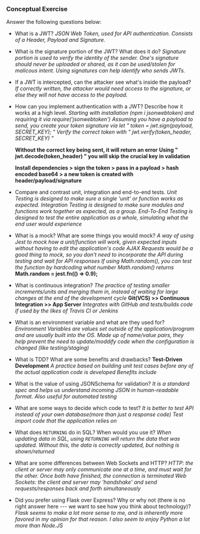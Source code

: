 ### Conceptual Exercise

Answer the following questions below:

- What is a JWT?
  *JSON Web Token, used for API authentication. Consists of a Header, Payload and Signature.*

- What is the signature portion of the JWT?  What does it do?
  *Signature portion is used to verify the identity of the sender. One's signature should never be uploaded or shared, as it can be used/stolen for malicous intent. Using signatures can help identify who sends JWTs.*

- If a JWT is intercepted, can the attacker see what's inside the payload?
  *If correctly written, the attacker would need access to the signature, or else they will not have access to the payload.*

- How can you implement authentication with a JWT?  Describe how it works at a high level.
  *Starting with installation (npm i jsonwebtoken) and requiring it via require('jsonwebtoken')*
  *Assuming you have a payload to send, you create your token signature via let "  token = jwt.sign(payload, SECRET_KEY);  "*
  *Verify the correct token with " jwt.verify(token_header, SECRET_KEY) "*

  **Without the correct key being sent, it will return an error**
      **Using " jwt.decode(token_header) " you will skip the crucial key in validation**

  **Install dependencies > sign the token > pass in a payload > hash encoded base64 > a new token is created with header/payload/signature**


- Compare and contrast unit, integration and end-to-end tests.
  *Unit Testing is designed to make sure a single 'unit' or function works as expected.*
  *Integration Testing is designed to make sure modules and functions work together as expected, as a group.*
  *End-To-End Testing is designed to test the entire application as a whole, simulating what the end user would experience*

- What is a mock? What are some things you would mock?
  *A way of using Jest to mock how a unit/function will work, given expected inputs without having to edit the application's code*
  *AJAX Requests would be a good thing to mock, so you don't need to incorporate the API during testing and wait for API responses*
  *If using Math.random(), you can test the function by hardcoding what number Math.random() returns*
      **Math.random = jest.fn(() => 0.9);**

- What is continuous integration?
  *The practice of testing smaller increments/units and merging them in, instead of waiting for large changes at the end of the development cycle*
  **Git(VCS) >> Continuous Integration >> App Server**
  *Integrates with GitHub and tests/builds code if used by the likes of Travis CI or Jenkins*

- What is an environment variable and what are they used for?
  *Environment Variables are values set outside of the application/program and are usually built into the OS. Made up of name/value pairs, they help prevent the need to update/moddify code when the configuration is changed (like testing/staging)*

- What is TDD? What are some benefits and drawbacks?
  **Test-Driven Development**
  *A practice based on building unit test cases before any of the actual application code is developed*
  *Benefits include*

- What is the value of using JSONSchema for validation?
  *It is a standard spec and helps us understand incoming JSON in human-readable format. Also useful for automated testing*

- What are some ways to decide which code to test?
  *It is better to test API instead of your own database(more than just a response code)*
  *Test import code that the application relies on*

- What does `RETURNING` do in SQL? When would you use it?
  *When updating data in SQL, using `RETURNING` will return the data that was updated. Without this, the data is correctly updated, but nothing is shown/returned*

- What are some differences between Web Sockets and HTTP?
  *HTTP: the client or server may only communicate one at a time, and must wait for the other. Once both have finished, the connection is terminated*
  *Web Sockets: the client and server may 'handshake' and send requests/responses back and forth simultaneously* 

- Did you prefer using Flask over Express? Why or why not (there is no right
  answer here --- we want to see how you think about technology)?
  *Flask seems to make a lot more sense to me, and is inherently more favored in my opinion for that reason. I also seem to enjoy Python a lot more than Node.JS*